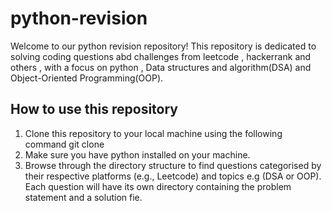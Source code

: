 # python-revision
Welcome to our python revision repository! This repository is dedicated to solving coding questions abd challenges from leetcode , hackerrank and others , with a focus on python , Data structures and algorithm(DSA) and Object-Oriented Programming(OOP).
## How to use this repository 
1. Clone this repository to your local machine using the following command git clone <repository-url>
2. Make sure you have python installed on your machine.
3. Browse through the directory structure to find questions categorised by their respective platforms (e.g., Leetcode) and topics e.g (DSA or OOP). Each question will have its own directory containing the problem statement and a solution fie.
  
